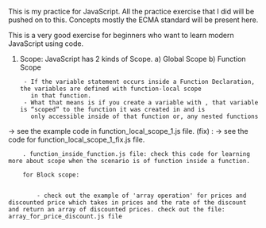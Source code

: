 This is my practice for JavaScript. All the practice exercise that I did will be
pushed on to this. Concepts mostly the ECMA standard will be present here.

This is a very good exercise for beginners who want to learn modern JavaScript using code.

1. Scope: JavaScript has 2 kinds of Scope. a) Global Scope b) Function Scope


        - If the variable statement occurs inside a Function Declaration, the variables are defined with function-local scope   
          in that function.
        - What that means is if you create a variable with , that variable is “scoped” to the function it was created in and is
          only accessible inside of that function or, any nested functions

-> see the example code in function_local_scope_1.js file.
(fix) :
        -> see the code for function_local_scope_1_fix.js file.


        . function_inside_function.js file: check this code for learning more about scope when the scenario is of function inside a function.

        for Block scope:


            - check out the example of 'array operation' for prices and discounted price which takes in prices and the rate of the discount and return an array of discounted prices. check out the file: array_for_price_discount.js file
